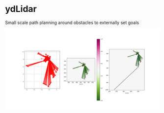 # ydLidar
Small scale path planning around obstacles to externally set goals

![Alt text](./Lidar_1/Occupancy.png?raw=true "Title")
